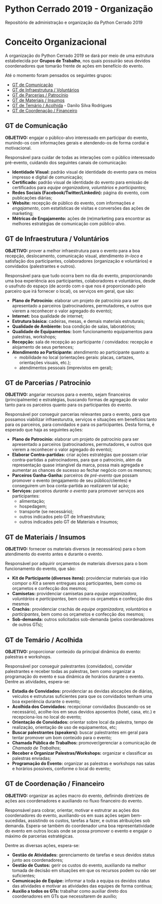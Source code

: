 # Python Cerrado 2019 - Organização
Repositório de administração e organização da Python Cerrado 2019

# Conceito Organizacional

A organização do Python Cerrado 2019 se dará por meio de uma estrutura estabelecida por **Grupos de Trabalho**, nos quais possuirão seus devidos coordenadores que tomarão frente de ações em benefício do evento.

Até o momento foram pensados os seguintes grupos:

- [GT de Comunicação](#gt-de-comunicação)
- [GT de Infraestrutura / Voluntários](#gt-de-infraestrutura--voluntários)
- [GT de Parcerias / Patrocínio](#gt-de-parcerias--patrocínio)
- [GT de Materiais / Insumos](#gt-de-materiais--insumos)
- [GT de Temário / Acolhida](#gt-de-temário--acolhida) - Danilo Silva Rodrigues
- [GT de Coordenação / Financeiro](#gt-de-coordenação--financeiro)

## GT de Comunicação

**OBJETIVO:** engajar o público-alvo interessado em participar do evento, munindo-os com informações gerais e atendendo-os de forma cordial e motivacional.

Responsável para cuidar de todas as interações com o público interessado pré-evento, cuidando dos seguintes canais de comunicação:

* **Identidade Visual:** padrão visual de identidade do evento para os meios impresso e digital de comunicação;
* **Certificado:** padrão visual de identidade do evento para emissão de certificados para *equipe organizadora*, *voluntários* e *participantes*;
* **Redes Sociais (Facebook/Twitter/Linkedin):** página do evento, com publicações diárias;
* **Website:** recepção de público do evento, com informações *e engajamento*, com estatísticas de visitas e conversões das ações de marketing;
* **Métricas de Engajamento:** ações de (re)marketing para encontrar as melhores estratégias de comunicação com público-alvo.

## GT de Infraestrutura / Voluntários

**OBJETIVO:** prover a melhor infraestrutura para o evento para a boa recepção, deslocamento, comunicação visual, atendimento *in-loco* e satisfação dos participantes, colaboradores (organização e voluntários) e convidados (palestrantes e outros).

Responsável para que tudo ocorra bem no dia do evento, proporcionando uma boa experiência aos participantes, colaboradores e voluntários, desde o usufruto do espaço (de acordo com o que nos é proporcionado pelo parceiro que irá fornecer o local), os serviços em geral, que são:

* **Plano de Patrocínio:** elaborar um projeto de patrocínio para ser apresentado a parceiros (patrocinadores, permutadores, e outros que vierem a reconhecer o valor agregado do evento);
* **Internet:** boa qualidade de internet;
* **Estrutura básica:** cadeiras, mesas, e demais materiais estruturais;
* **Qualidade de Ambiente:** boa condição de salas, laboratórios;
* **Qualidade de Equipamentos:** bom funcionamento equipamentos para palestras, workshops;
* **Recepção:** sala de recepção ao participante / convidados: recepção e alojamento de seus pertences;
* **Atendimento ao Participante:** atendimento ao participante quanto a:
    * mobilidade no local (orientações gerais: placas, cartazes, orientações visuais, etc.);
    * atendimentos pessoais (imprevistos em geral);

## GT de Parcerias / Patrocínio

**OBJETIVO:** angariar recursos para o evento, sejam financeiros (principalmente) e estratégias, buscando formas de agregação de valor tanto para os parceiros quanto para os participantes do evento.

Responsável por conseguir parcerias relevantes para o evento, para que possamos viabilizar infraesturutra, serviços e situações em benefícios tanto para os parceiros, para convidados e para os participantes. Desta forma, é esperado que haja as seguintes ações:

* **Plano de Patrocínio:** elaborar um projeto de patrocínio para ser apresentado a parceiros (patrocinadores, permutadores, e outros que vierem a reconhecer o valor agregado do evento);
* **Elaborar Contra-partidas:** criar ações estratégias que possam criar contra-partidas a patrocinadores, para que o patrocínio, além da representação quase intangível da marca, possa mais agregada e aumentar as chances de sucesso ao fechar negócio com os mesmos;
* **Parceiros Ganha-Ganha:** parceiros de *pré-evento* que possam promover o evento (engajamento de seu público/clientes) e conseguirem um boa conta-partida ao realizarem tal ação;
* **Serviços:** parceiros *durante o evento* para promover serviços aos participantes:
    * alimentação;
    * hospedagem;
    * transporte (se necessário);
    * outros indicados pelo GT de Infraestrutura;
    * outros indicados pelo GT de Materiais e Insumos;

## GT de Materiais / Insumos

**OBJETIVO:** fornecer os materiais diversos (e necessários) para o bom atendimento do evento antes e durante o evento.

Responsável por adquirir orçamentos de materiais diversos para o bom funcionamento do evento, que são:

* **Kit de Participante (diversos itens):** providenciar materiais que irão compor o *Kit* a serem entregues aos participantes, bem como os orçametos e confecção dos mesmos;
* **Camisetas:** providenciar camisetas para *equipe organizadora*, *voluntários* e *participantes*, bem como os orçametos e confecção dos mesmos
* **Crachás:** providenciar crachás de *equipe organizadora*, *voluntários* e *participantes*, bem como os orçametos e confecção dos mesmos;
* **Sob-demanda:** outros solicitados sob-demanda (pelos coordenadores de outros GTs);

## GT de Temário / Acolhida

**OBJETIVO:** proporcionar conteúdo da principal dinâmica do evento: palestras e workshops.

Responsável por conseguir palestrantes (convidados), convidar palestrantes e receber todas as palestras, bem como organizar a programação do evento e sua dinâmica de horários durante o evento. Dentre as atividades, espera-se:

* **Estadia de Convidados:** providenciar as devidas alocações de diárias, veículos e estruturas suficientes para que os convidados tenham uma boa experiência durante o evento;
* **Acolhida dos Convidados:** recepcionar convidados (buscando-os se necessário), acolhe-los em seus devidos aposentos (hotel, casa, etc.) e recepciona-los no local do evento;
* **Orientação de Convidados:** orientar sobre local da palestra, tempo de realização, orientação de uso de equipamentos, etc;
* **Buscar palestrantes (speakers):** buscar palestrantes em geral para tentar promover um bom conteúdo para o evento;
* **Chamada Pública de Trabalhos:** promover/gerenciar a comunicação de *Chamada de Trabalhos*;
* **Receber e Organizar Palestras/Workshops:** organizar e classificar as palestras enviadas;
* **Programação do Evento:** organizar as palestras e workshops nas salas e horários possíveis, conforme o local do evento;

## GT de Coordenação / Financeiro

**OBJETIVO:** organizar as ações macro do evento, definindo diretrizes de ações aos coordenadores e auxiliando no fluxo financeiro do evento.

Responsável para cobrar, orientar, motivar e estrutrar as ações dos coordenadores do evento, auxiliando-os em suas ações sejam bem-sucedidas, assistindo os custos, tarefas a fazer, e outras atribuições sob demanda. Espera-se também do coordenador uma boa representatividade do evento em outros locais onde se possa promover o evento e engajar o máximo de parcerias estratégicas.

Dentre as diversas ações, espera-se:

* **Gestão de Atividades:** gerenciamento de tarefas e seus devidos status junto aos coordenadores;
* **Gestão de Custos:** gerir os custos do evento, auxiliando na melhor tomada de decisão em situações em que os recursos podem ou não ser suficientes;
* **Comunicação de Equipe:** informar a toda a equipa os devidos status das atividades e motivar as atividades das equipes de forma contínua;
* **Auxilio a todos os GTs:** trabalhar como auxiliar direto dos coordenadores em GTs que necessitarem de auxílio;


